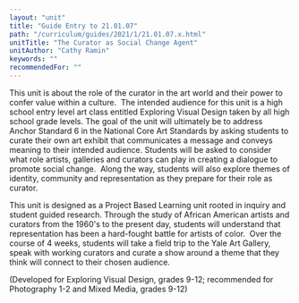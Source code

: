 ```yaml
---
layout: "unit"
title: "Guide Entry to 21.01.07"
path: "/curriculum/guides/2021/1/21.01.07.x.html"
unitTitle: "The Curator as Social Change Agent"
unitAuthor: "Cathy Ramin"
keywords: ""
recommendedFor: "" 
---
```

<main>
        <p><span>This unit is about the role of the curator in the art world and their power to confer value within a culture.&nbsp; The intended audience for this unit is a high school entry level art class entitled Exploring Visual Design taken by all high school grade levels. The goal of the unit will ultimately be to address Anchor Standard 6 in the National Core Art Standards by asking students to curate their own art exhibit that communicates a message and conveys meaning to their intended audience. Students will be asked to consider what role artists, galleries and curators can play in creating a dialogue to promote social change.&nbsp; Along the way, students will also explore themes of identity, community and representation as they prepare for their role as curator. </span></p>
<p><span>This unit is designed as a Project Based Learning unit rooted in inquiry and student guided research. Through the study of African American artists and curators from the 1960's to the present day, students will understand that representation has been a hard-fought battle for artists of color.&nbsp; Over the course of 4 weeks, students will take a field trip to the Yale Art Gallery, speak with working curators and curate a show around a theme that they think will connect to their chosen audience.</span></p>
<p>(Developed for Exploring Visual Design, grades 9-12; recommended for Photography 1-2 and Mixed Media, grades 9-12)</p>
</main>
